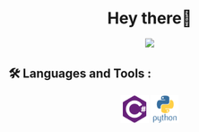<h1 align="center">Hey there👋</h1>
<div id="header" align="center">
  <img src="https://user-images.githubusercontent.com/114468575/204333140-77d22b90-36da-48b0-8b3d-9f568df783fd.gif" width="500"/>
</div>

## 🛠️ Languages and Tools :

<div id="tools" align="center"> 
  <img src="https://github.com/devicons/devicon/blob/master/icons/csharp/csharp-plain.svg" alt="C#" width="50" height="50"/>
  <img src="https://github.com/devicons/devicon/blob/master/icons/python/python-original-wordmark.svg" alt="Python" width="50" height="50"/>
</div>




  
  
  
  
  
  




  
  
  
  
  
  



